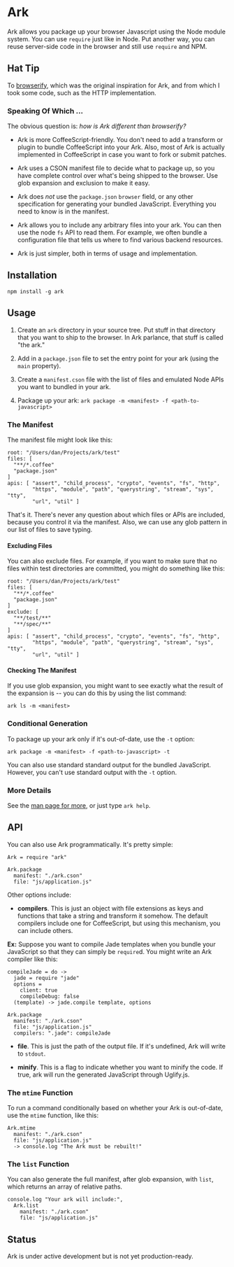 # Ark

Ark allows you package up your browser Javascript using the Node module system. You can use `require` just like in Node. Put another way, you can reuse server-side code in the browser and still use `require` and NPM.

## Hat Tip

To [browserify][0], which was the original inspiration for Ark, and from which I took some code, such as the HTTP implementation.

[0]:http://browserify.org/

### Speaking Of Which ...

The obvious question is: *how is Ark different than browserify?* 

* Ark is more CoffeeScript-friendly. You don't need to add a transform or plugin to bundle CoffeeScript into your Ark. Also, most of Ark is actually implemented in CoffeeScript in case you want to fork or submit patches.

* Ark uses a CSON manifest file to decide what to package up, so you have complete control over what's being shipped to the browser. Use glob expansion and exclusion to make it easy.

* Ark does *not* use the `package.json` `browser` field, or any other specification for generating your bundled JavaScript. Everything you need to know is in the manifest.

* Ark allows you to include any arbitrary files into your ark. You can then use the node `fs` API to read them. For example, we often bundle a configuration file that tells us where to find various backend resources.

* Ark is just simpler, both in terms of usage and implementation. 

## Installation

    npm install -g ark
    
## Usage

1. Create an `ark` directory in your source tree. Put stuff in that directory that you want to ship to the browser. In Ark parlance, that stuff is called "the ark."

2. Add in a `package.json` file to set the entry point for your ark (using the `main` property). 

3. Create a `manifest.cson` file with the list of files and emulated Node APIs you want to bundled in your ark.

4. Package up your ark: `ark package -m <manifest> -f <path-to-javascript>`

### The Manifest

The manifest file might look like this:

    root: "/Users/dan/Projects/ark/test"
    files: [
      "**/*.coffee"
      "package.json"
    ]
    apis: [ "assert", "child_process", "crypto", "events", "fs", "http",  
            "https", "module", "path", "querystring", "stream", "sys", "tty", 
            "url", "util" ]

That's it. There's never any question about which files or APIs are included, because you control it via the manifest. Also, we can use any glob pattern in our list of files to save typing.

#### Excluding Files

You can also exclude files. For example, if you want to make sure that no files within test directories are committed, you might do something like this:

    root: "/Users/dan/Projects/ark/test"
    files: [
      "**/*.coffee"
      "package.json"
    ]
    exclude: [
      "**/test/**"
      "**/spec/**"
    ]
    apis: [ "assert", "child_process", "crypto", "events", "fs", "http",  
            "https", "module", "path", "querystring", "stream", "sys", "tty", 
            "url", "util" ]

#### Checking The Manifest

If you use glob expansion, you might want to see exactly what the result of the expansion is -- you can do this by using the list command:

    ark ls -m <manifest>

### Conditional Generation

To package up your ark only if it's out-of-date, use the `-t` option:

    ark package -m <manifest> -f <path-to-javascript> -t

You can also use standard standard output for the bundled JavaScript. However, you can't use standard output with the `-t` option.

### More Details

See the [man page for more][1], or just type `ark help`.

[1]:https://raw.github.com/dyoder/ark/master/doc/USAGE

## API

You can also use Ark programmatically. It's pretty simple:

    Ark = require "ark"
    
    Ark.package
      manifest: "./ark.cson"
      file: "js/application.js"
      
Other options include:

* **compilers**. This is just an object with file extensions as keys and functions that take a string and transform it somehow. The default compilers include one for CoffeeScript, but using this mechanism, you can include others. 

**Ex:** Suppose you want to compile Jade templates when you bundle your JavaScript so that they can simply be `require`d. You might write an Ark compiler like this:

    compileJade = do ->
      jade = require "jade"
      options = 
        client: true
        compileDebug: false
      (template) -> jade.compile template, options
      
    Ark.package
      manifest: "./ark.cson"
      file: "js/application.js"
      compilers: ".jade": compileJade
      
* **file**. This is just the path of the output file. If it's undefined, Ark will write to `stdout`.

* **minify**. This is a flag to indicate whether you want to minify the code. If true, ark will run the generated JavaScript through Uglify.js.

### The `mtime` Function

To run a command conditionally based on whether your Ark is out-of-date, use the `mtime` function, like this:

    Ark.mtime
      manifest: "./ark.cson"
      file: "js/application.js"
      -> console.log "The Ark must be rebuilt!"

### The `list` Function

You can also generate the full manifest, after glob expansion, with `list`, which returns an array of relative paths.

    console.log "Your ark will include:", 
      Ark.list
        manifest: "./ark.cson"
        file: "js/application.js"

## Status

Ark is under active development but is not yet production-ready.

